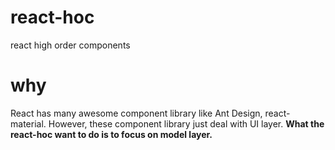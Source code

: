 # react-hoc
react high order components

# why
React has many awesome component library like Ant Design, react-material. However, these component library just deal with UI layer. **What the react-hoc want to do is to focus on model layer.**
